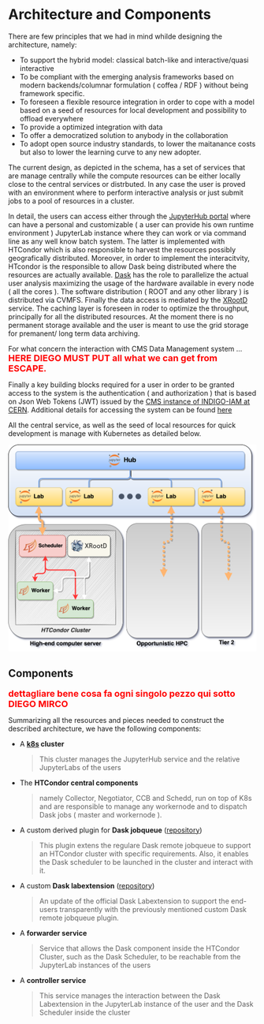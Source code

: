 # Architecture and Components

There are few principles that we had in mind whilde designing the architecture, namely:

- To support the hybrid model: classical batch-like and interactive/quasi interactive 
- To be compliant with the emerging analysis frameworks based on modern backends/columnar formulation ( coffea / RDF ) without being framework specific. 
- To foreseen a flexible resource integration in order to cope with a model based on a seed of resources for local development and possibility to offload everywhere
- To provide a optimized integration with data 
- To offer a democratized solution to anybody in the collaboration 
- To adopt open source industry standards, to lower the maitanance costs but also to lower the learning curve to any new adopter. 

The current design, as depicted in the schema, has a set of services that are manage centrally while the compute resources can be either locally close to the central services or distrbuted. In any case the user is proved with an environment where to perform interactive analysis or just submit jobs to a pool of resources in a cluster.

In detail, the users can access either through the [JupyterHub portal](https://cms-it-hub.cloud.cnaf.infn.it/) where can have a personal and customizable ( a user can provide his own runtime environment ) 
JupyterLab instance where they can work or via command line as any well know batch system. The latter is implemented with HTCondor which is also responsible to harvest the resources possibly geografically distributed. Moreover, in order to implement the interacitvity, HTcondor is the responsible to allow Dask being distributed where the resources are actually available. [Dask](https://dask.org/) has the role to parallelize the actual user analysis maximizing the usage of the hardware available in every node ( all the cores ). The software distribution ( ROOT and any other library ) is distributed via CVMFS. Finally the data access is mediated by the [XRootD](https://xrootd.slac.stanford.edu/) service. The caching layer is foreseen in roder to optimize the throughput, principally for all the distributed resources. 
At the moment there is no permanent storage available and the user is meant to use the grid storage for premanent/ long term data archiving.

For what concern the interaction with CMS Data Management system ... <span style="color:red;font-size: large;font-weight: bold;">HERE DIEGO MUST PUT all what we can get from ESCAPE.</span>

Finally a key building blocks required for a user in order to be granted access to the system is the authentication ( and authorization ) that is based on Json Web Tokens (JWT) issued by the [CMS instance of INDIGO-IAM at CERN](https://cms-auth.web.cern.ch/login). Additional details for accessing the system can be found [here](tutorials/dask_init.md)

All the central service, as well as the seed of local resources for quick development is manage with Kubernetes as detailed below. 

![Design schema](imgs/overview_schema_extended.png)
## Components

<span style="color:red;font-size: large;font-weight: bold;">dettagliare bene cosa fa ogni singolo pezzo qui sotto DIEGO MIRCO</span>

Summarizing all the resources and pieces needed to construct the described architecture,
we have the following components:

- A **[k8s](https://kubernetes.io/) cluster**

    > This cluster manages the JupyterHub service and the relative JupyterLabs of the
    > users

- The **HTCondor central components**

    > namely Collector, Negotiator, CCB and Schedd, run on top of K8s and are responsible 
    > to manage any workernode and to dispatch Dask jobs ( master and workernode ). 

- A custom derived plugin for **Dask jobqueue** ([repository](https://github.com/comp-dev-cms-ita/dask-remote-jobqueue))

    > This plugin extens the regulare Dask remote jobqueue to support an HTCondor cluster
    > with specific requirements. Also, it enables the Dask scheduler to be launched
    > in the cluster and interact with it.

- A custom **Dask labextension** ([repository](https://github.com/comp-dev-cms-ita/dask-labextension))

    > An update of the official Dask Labextension to support the end-users transparently
    > with the previously mentioned custom Dask remote jobqueue plugin.

- A **forwarder service**

    > Service that allows the Dask component inside the HTCondor Cluster, such as
    > the Dask Scheduler, to be reachable from the JupyterLab instances of the users

- A **controller service**

    > This service manages the interaction between the Dask Labextension in the
    > JupyterLab instance of the user and the Dask Scheduler inside the cluster
